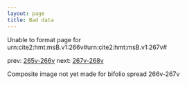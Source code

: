 ```yaml
---
layout: page
title: Bad data
---
```


Unable to format page for urn:cite2:hmt:msB.v1:266v#urn:cite2:hmt:msB.v1:267v#

prev: [265v-266v](../265v-266v/) next: [267v-268v](../267v-268v/)

Composite image not yet made for bifolio spread 266v-267v

